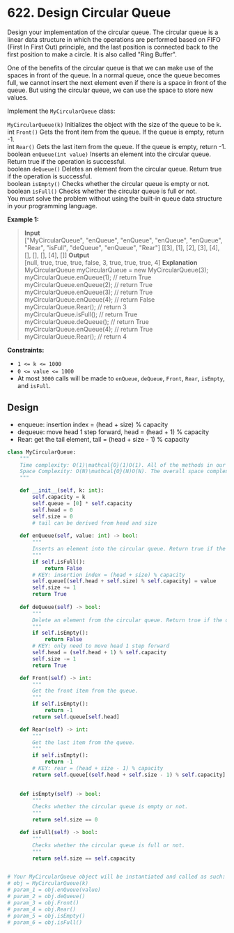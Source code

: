 # 622. Design Circular Queue

Design your implementation of the circular queue. The circular queue is a linear data structure in which the operations are performed based on FIFO (First In First Out) principle, and the last position is connected back to the first position to make a circle. It is also called "Ring Buffer".

One of the benefits of the circular queue is that we can make use of the spaces in front of the queue. In a normal queue, once the queue becomes full, we cannot insert the next element even if there is a space in front of the queue. But using the circular queue, we can use the space to store new values.

Implement the `MyCircularQueue` class:

`MyCircularQueue(k)` Initializes the object with the size of the queue to be k.  
int `Front()` Gets the front item from the queue. If the queue is empty, return -1.  
int `Rear()` Gets the last item from the queue. If the queue is empty, return -1.  
boolean `enQueue(int value)` Inserts an element into the circular queue. Return true if the operation is successful.  
boolean `deQueue()` Deletes an element from the circular queue. Return true if the operation is successful.  
boolean `isEmpty()` Checks whether the circular queue is empty or not.  
boolean `isFull()` Checks whether the circular queue is full or not.  
You must solve the problem without using the built-in queue data structure in your programming language.
 

**Example 1:**

>**Input**  
["MyCircularQueue", "enQueue", "enQueue", "enQueue", "enQueue", "Rear", "isFull", "deQueue", "enQueue", "Rear"]
[[3], [1], [2], [3], [4], [], [], [], [4], []]
**Output**  
[null, true, true, true, false, 3, true, true, true, 4]
**Explanation**  
MyCircularQueue myCircularQueue = new MyCircularQueue(3);  
myCircularQueue.enQueue(1); // return True  
myCircularQueue.enQueue(2); // return True  
myCircularQueue.enQueue(3); // return True  
myCircularQueue.enQueue(4); // return False  
myCircularQueue.Rear();     // return 3  
myCircularQueue.isFull();   // return True  
myCircularQueue.deQueue();  // return True  
myCircularQueue.enQueue(4); // return True  
myCircularQueue.Rear();     // return 4  


**Constraints:**

* `1 <= k <= 1000`
* `0 <= value <= 1000`
* At most `3000` calls will be made to `enQueue`, `deQueue`, `Front`, `Rear`, `isEmpty`, and `isFull`.


## Design

* enqueue: insertion index = (head + size) % capacity
* dequeue: move head 1 step forward, head = (head + 1) % capacity
* Rear: get the tail element, tail = (head + size - 1) % capacity


```python
class MyCircularQueue:
    """
    Time complexity: O(1)\mathcal{O}(1)O(1). All of the methods in our circular data structure is of constant time complexity.
    Space Complexity: O(N)\mathcal{O}(N)O(N). The overall space complexity of the data structure is linear, where NNN is the pre-assigned capacity of the queue. However, it is worth mentioning that the memory consumption of the data structure remains as its pre-assigned capacity during its entire life cycle.
    """

    def __init__(self, k: int):
        self.capacity = k
        self.queue = [0] * self.capacity
        self.head = 0
        self.size = 0
        # tail can be derived from head and size
        
    def enQueue(self, value: int) -> bool:
        """
        Inserts an element into the circular queue. Return true if the operation is successful.
        """
        if self.isFull():
            return False
        # KEY: insertion index = (head + size) % capacity
        self.queue[(self.head + self.size) % self.capacity] = value
        self.size += 1
        return True
        
    def deQueue(self) -> bool:
        """
        Delete an element from the circular queue. Return true if the operation is successful.
        """
        if self.isEmpty():
            return False
        # KEY: only need to move head 1 step forward
        self.head = (self.head + 1) % self.capacity
        self.size -= 1
        return True        

    def Front(self) -> int:
        """
        Get the front item from the queue.
        """
        if self.isEmpty():
            return -1
        return self.queue[self.head]

    def Rear(self) -> int:
        """
        Get the last item from the queue.
        """
        if self.isEmpty():
            return -1
        # KEY: rear = (head + size - 1) % capacity
        return self.queue[(self.head + self.size - 1) % self.capacity]
        

    def isEmpty(self) -> bool:
        """
        Checks whether the circular queue is empty or not.
        """
        return self.size == 0

    def isFull(self) -> bool:
        """
        Checks whether the circular queue is full or not.
        """
        return self.size == self.capacity


# Your MyCircularQueue object will be instantiated and called as such:
# obj = MyCircularQueue(k)
# param_1 = obj.enQueue(value)
# param_2 = obj.deQueue()
# param_3 = obj.Front()
# param_4 = obj.Rear()
# param_5 = obj.isEmpty()
# param_6 = obj.isFull()
```
